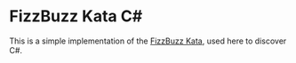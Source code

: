 # FizzBuzz Kata C#

This is a simple implementation of the [FizzBuzz Kata](https://codingdojo.org/kata/FizzBuzz/), used here to discover C#.

